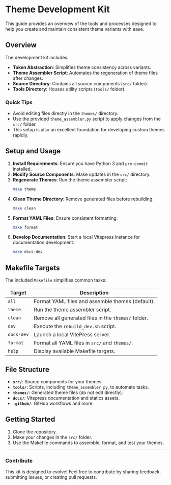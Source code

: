# Theme Development Kit

This guide provides an overview of the tools and processes designed to help you create and maintain consistent theme variants with ease.

## Overview

The development kit includes:
- **Token Abstraction**: Simplifies theme consistency across variants.
- **Theme Assembler Script**: Automates the regeneration of theme files after changes.
- **Source Directory**: Contains all source components (`src/` folder).
- **Tools Directory**: Houses utility scripts (`tools/` folder).

### Quick Tips
- Avoid editing files directly in the `themes/` directory.
- Use the provided `theme_assembler.py` script to apply changes from the `src/` folder.
- This setup is also an excellent foundation for developing custom themes rapidly.

## Setup and Usage

1. **Install Requirements**: Ensure you have Python 3 and `pre-commit` installed.
2. **Modify Source Components**: Make updates in the `src/` directory.
3. **Regenerate Themes**: Run the theme assembler script:
   ```bash
   make theme
   ```
4. **Clean Theme Directory**: Remove generated files before rebuilding:
   ```bash
   make clean
   ```
5. **Format YAML Files**: Ensure consistent formatting:
   ```bash
   make format
   ```
6. **Develop Documentation**: Start a local Vitepress instance for documentation development:
   ```bash
   make docs-dev
   ```

## Makefile Targets

The included `Makefile` simplifies common tasks:

| Target     | Description                                       |
|------------|---------------------------------------------------|
| `all`      | Format YAML files and assemble themes (default).  |
| `theme`    | Run the theme assembler script.                   |
| `clean`    | Remove all generated files in the `themes/` folder. |
| `dev`      | Execute the `rebuild_dev.sh` script.              |
| `docs-dev` | Launch a local VitePress server.                  |
| `format`   | Format all YAML files in `src/` and `themes/`.    |
| `help`     | Display available Makefile targets.               |

## File Structure

- **`src/`**: Source components for your themes.
- **`tools/`**: Scripts, including `theme_assembler.py`, to automate tasks.
- **`themes/`**: Generated theme files (do not edit directly).
- **`docs/`**: Vitepress documentation and statics assets.
- **`.github/`**: GitHub workflows and more.

## Getting Started

1. Clone the repository.
2. Make your changes in the `src/` folder.
3. Use the Makefile commands to assemble, format, and test your themes.

---

### Contribute

This kit is designed to evolve! Feel free to contribute by sharing feedback, submitting issues, or creating pull requests.

